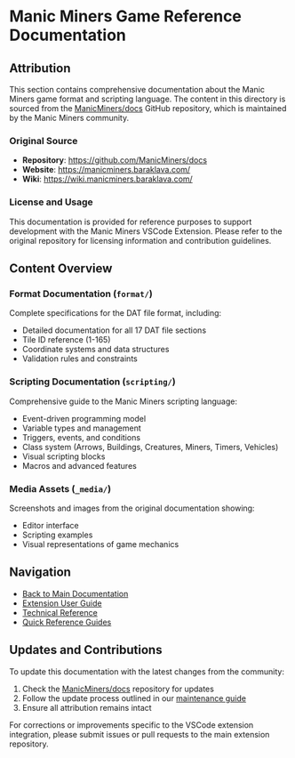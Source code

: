 # Manic Miners Game Reference Documentation

## Attribution

This section contains comprehensive documentation about the Manic Miners game format and scripting language. The content in this directory is sourced from the [ManicMiners/docs](https://github.com/ManicMiners/docs) GitHub repository, which is maintained by the Manic Miners community.

### Original Source
- **Repository**: https://github.com/ManicMiners/docs
- **Website**: https://manicminers.baraklava.com/
- **Wiki**: https://wiki.manicminers.baraklava.com/

### License and Usage
This documentation is provided for reference purposes to support development with the Manic Miners VSCode Extension. Please refer to the original repository for licensing information and contribution guidelines.

## Content Overview

### Format Documentation (`format/`)
Complete specifications for the DAT file format, including:
- Detailed documentation for all 17 DAT file sections
- Tile ID reference (1-165)
- Coordinate systems and data structures
- Validation rules and constraints

### Scripting Documentation (`scripting/`)
Comprehensive guide to the Manic Miners scripting language:
- Event-driven programming model
- Variable types and management
- Triggers, events, and conditions
- Class system (Arrows, Buildings, Creatures, Miners, Timers, Vehicles)
- Visual scripting blocks
- Macros and advanced features

### Media Assets (`_media/`)
Screenshots and images from the original documentation showing:
- Editor interface
- Scripting examples
- Visual representations of game mechanics

## Navigation

- [Back to Main Documentation](../README.md)
- [Extension User Guide](../extension/USER_GUIDE.md)
- [Technical Reference](../technical-reference/README.md)
- [Quick Reference Guides](../quick-reference/cheat-sheet.md)

## Updates and Contributions

To update this documentation with the latest changes from the community:
1. Check the [ManicMiners/docs](https://github.com/ManicMiners/docs) repository for updates
2. Follow the update process outlined in our [maintenance guide](../DOCUMENTATION_INTEGRATION_PLAN.md#52-update-process)
3. Ensure all attribution remains intact

For corrections or improvements specific to the VSCode extension integration, please submit issues or pull requests to the main extension repository.